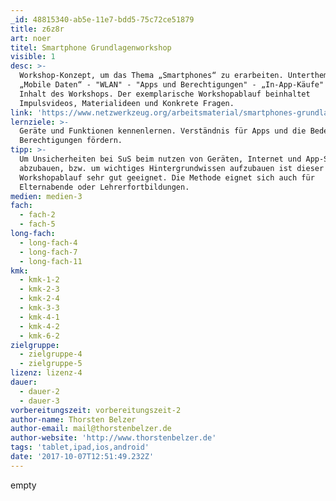 ```yaml
---
_id: 48815340-ab5e-11e7-bdd5-75c72ce51879
title: z6z8r
art: noer
titel: Smartphone Grundlagenworkshop
visible: 1
desc: >-
  Workshop-Konzept, um das Thema „Smartphones“ zu erarbeiten. Unterthemen wie
  „Mobile Daten“ - "WLAN" - "Apps und Berechtigungen" - „In-App-Käufe" sind
  Inhalt des Workshops. Der exemplarische Workshopablauf beinhaltet
  Impulsvideos, Materialideen und Konkrete Fragen.
link: 'https://www.netzwerkzeug.org/arbeitsmaterial/smartphones-grundlagenworkshop/'
lernziele: >-
  Geräte und Funktionen kennenlernen. Verständnis für Apps und die Bedeutung der
  Berechtigungen fördern.
tipp: >-
  Um Unsicherheiten bei SuS beim nutzen von Geräten, Internet und App-Stores
  abzubauen, bzw. um wichtiges Hintergrundwissen aufzubauen ist dieser
  Workshopablauf sehr gut geeignet. Die Methode eignet sich auch für
  Elternabende oder Lehrerfortbildungen.
medien: medien-3
fach:
  - fach-2
  - fach-5
long-fach:
  - long-fach-4
  - long-fach-7
  - long-fach-11
kmk:
  - kmk-1-2
  - kmk-2-3
  - kmk-2-4
  - kmk-3-3
  - kmk-4-1
  - kmk-4-2
  - kmk-6-2
zielgruppe:
  - zielgruppe-4
  - zielgruppe-5
lizenz: lizenz-4
dauer:
  - dauer-2
  - dauer-3
vorbereitungszeit: vorbereitungszeit-2
author-name: Thorsten Belzer
author-email: mail@thorstenbelzer.de
author-website: 'http://www.thorstenbelzer.de'
tags: 'tablet,ipad,ios,android'
date: '2017-10-07T12:51:49.232Z'
---
```

empty

